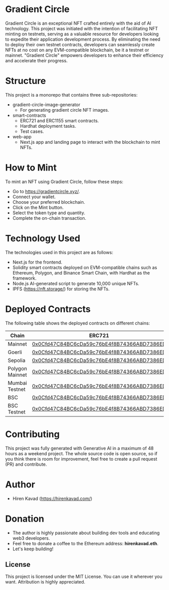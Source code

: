 # Gradient Circle

Gradient Circle is an exceptional NFT crafted entirely with the aid of AI technology. This project was initiated with the intention of facilitating NFT minting on testnets, serving as a valuable resource for developers looking to expedite their application development process. By eliminating the need to deploy their own testnet contracts, developers can seamlessly create NFTs at no cost on any EVM-compatible blockchain, be it a testnet or mainnet. "Gradient Circle" empowers developers to enhance their efficiency and accelerate their progress.

# Structure

This project is a monorepo that contains three sub-repositories:

- gradient-circle-image-generator
  - For generating gradient circle NFT images.
- smart-contracts
  - ERC721 and ERC1155 smart contracts.
  - Hardhat deployment tasks.
  - Test cases.
- web-app
  - Next.js app and landing page to interact with the blockchain to mint NFTs.

# How to Mint

To mint an NFT using Gradient Circle, follow these steps:

- Go to https://gradientcircle.xyz/.
- Connect your wallet.
- Choose your preferred blockchain.
- Click on the Mint button.
- Select the token type and quantity.
- Complete the on-chain transaction.

# Technology Used

The technologies used in this project are as follows:

- Next.js for the frontend.
- Solidity smart contracts deployed on EVM-compatible chains such as Ethereum, Polygon, and Binance Smart Chain, with Hardhat as the framework.
- Node.js AI-generated script to generate 10,000 unique NFTs.
- IPFS (https://nft.storage/) for storing the NFTs.

# Deployed Contracts

The following table shows the deployed contracts on different chains:

| Chain           | ERC721                                                                                                                          | ERC1155                                                                                                                         |
| --------------- | ------------------------------------------------------------------------------------------------------------------------------- | ------------------------------------------------------------------------------------------------------------------------------- |
| Mainnet         | [0x0Cfd47C84BC6cDa59c76bE4f8B74366ABD7386ED](https://etherscan.io/address/0x0Cfd47C84BC6cDa59c76bE4f8B74366ABD7386ED)           | [0x4b75f6eC17A019fC61B8f442243B665fFC8bC233](https://etherscan.io/address/0x4b75f6eC17A019fC61B8f442243B665fFC8bC233)           |
| Goerli          | [0x0Cfd47C84BC6cDa59c76bE4f8B74366ABD7386ED](https://goerli.etherscan.io/address/0x0Cfd47C84BC6cDa59c76bE4f8B74366ABD7386ED)    | [0x4b75f6eC17A019fC61B8f442243B665fFC8bC233](https://goerli.etherscan.io/address/0x4b75f6eC17A019fC61B8f442243B665fFC8bC233)    |
| Sepolia         | [0x0Cfd47C84BC6cDa59c76bE4f8B74366ABD7386ED](https://sepolia.etherscan.io/address/0x0Cfd47C84BC6cDa59c76bE4f8B74366ABD7386ED)   | [0x4b75f6eC17A019fC61B8f442243B665fFC8bC233](https://sepolia.etherscan.io/address/0x4b75f6eC17A019fC61B8f442243B665fFC8bC233)   |
| Polygon Mainnet | [0x0Cfd47C84BC6cDa59c76bE4f8B74366ABD7386ED](https://polygonscan.com/address/0x0Cfd47C84BC6cDa59c76bE4f8B74366ABD7386ED)        | [0x4b75f6eC17A019fC61B8f442243B665fFC8bC233](https://polygonscan.com/address/0x4b75f6eC17A019fC61B8f442243B665fFC8bC233)        |
| Mumbai Testnet  | [0x0Cfd47C84BC6cDa59c76bE4f8B74366ABD7386ED](https://mumbai.polygonscan.com/address/0x0Cfd47C84BC6cDa59c76bE4f8B74366ABD7386ED) | [0x4b75f6eC17A019fC61B8f442243B665fFC8bC233](https://mumbai.polygonscan.com/address/0x4b75f6eC17A019fC61B8f442243B665fFC8bC233) |
| BSC             | [0x0Cfd47C84BC6cDa59c76bE4f8B74366ABD7386ED](https://bscscan.com/address/0x0Cfd47C84BC6cDa59c76bE4f8B74366ABD7386ED)            | [0x4b75f6eC17A019fC61B8f442243B665fFC8bC233](https://bscscan.com/address/0x4b75f6eC17A019fC61B8f442243B665fFC8bC233)            |
| BSC Testnet     | [0x0Cfd47C84BC6cDa59c76bE4f8B74366ABD7386ED](https://testnet.bscscan.com/address/0x0Cfd47C84BC6cDa59c76bE4f8B74366ABD7386ED)    | [0x4b75f6eC17A019fC61B8f442243B665fFC8bC233](https://testnet.bscscan.com/address/0x4b75f6eC17A019fC61B8f442243B665fFC8bC233)    |

# Contributing

This project was fully generated with Generative AI in a maximum of 48 hours as a weekend project. The whole source code is open source, so if you think there is room for improvement, feel free to create a pull request (PR) and contribute.

# Author

- Hiren Kavad (https://hirenkavad.com/)

# Donation

- The author is highly passionate about building dev tools and educating web3 developers.
- Feel free to donate a coffee to the Ethereum address: **hirenkavad.eth**.
- Let's keep building!

## License

This project is licensed under the MIT License. You can use it wherever you want. Attribution is highly appreciated.
